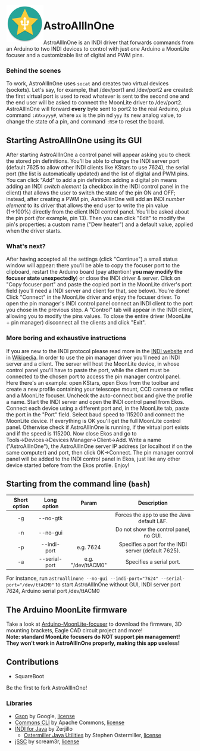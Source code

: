 <img align="left" width="100" height="100" src="logo.png">

# AstroAllInOne
AstroAllInOne is an INDI driver that forwards commands from an 
Arduino to two INDI devices to control with just _one_ Arduino a 
MoonLite focuser and a customizable list of digital and PWM pins.

### Behind the scenes
To work, AstroAllInOne uses `socat` and creates two virtual devices (sockets).
Let's say, for example, that /dev/port1 and /dev/port2 are created:
the first virtual port is used to read whatever is sent to the second one
and the end user will be asked to connect the MoonLite driver to /dev/port2.
AstroAllInOne will forward **every** byte sent to port2 to the real Arduino,
plus command `:AVxxyyy#`, where `xx` is the pin nd `yyy` its new analog value,
to change the state of a pin, and command `:RS#` to reset the board.

## Starting AstroAllInOne using its GUI
After starting AstroAllInOne a control panel will appear asking you to check
the stored pin definitions. You'll be able to change the INDI server port
(default 7625 to allow other INDI clients like KStars to use 7624),
the serial port (the list is automatically updated) and
the list of digital and PWM pins. You can click "Add" to add a pin definition:
adding a digital pin means adding an INDI _switch element_
(a checkbox in the INDI control panel in the client)
that allows the user to switch the state of the pin ON and OFF;
instead, after creating a PWM pin, AstroAllInOne will add an INDI _number element_
to its driver that allows the end user to write the pin value (1→100%)
directly from the client INDI control panel.
You'll be asked about the pin port (for example, pin 13). Then you can
click "Edit" to modify the pin's properties: a custom name ("Dew heater")
and a default value, applied when the driver starts.

### What's next?
After having accepted all the settings (click "Continue") a small status window
will appear: there you'll be able to copy the focuser port to the clipboard,
restart the Arduino board (pay attention! **you may modify the focuser state
unexpectedly**) or close the INDI driver & server. Click on "Copy focuser port"
and paste the copied port in the MoonLite driver's port field (you'll
need a INDI server and client for that, see below). You're done! Click "Connect"
in the MoonLite driver and enjoy the focuser driver. To open the pin manager's
INDI control panel connect an INDI client to the port you chose in the previous
step. A "Control" tab will appear in the INDI client, allowing you to modify the pins
values. To close the entire driver (MoonLite + pin manager) disconnect all the
clients and click "Exit".

### More boring and exhaustive instructions
If you are new to the INDI protocol please read more in the
<a href="http://indilib.org/about/discover-indi.html">INDI website</a> and in
<a href="https://en.wikipedia.org/wiki/Instrument_Neutral_Distributed_Interface">Wikipedia</a>.
In order to use the pin manager driver you'll need an INDI server and a client.
The server will host the MoonLite device, in whose control panel you'll have
to paste the port, while the client must be connected to the chosen port
to access the pin manager control panel. Here there's an example:
open KStars, open Ekos from the toolbar and create a new profile containing
your telescope mount, CCD camera or reflex and a MoonLite focuser. Uncheck
the auto-connect box and give the profile a name. Start the INDI server
and open the INDI control panel from Ekos. Connect each device using a different port
and, in the MoonLite tab, paste the port in the "Port" field. Select baud speed to
115200 and connect the MoonLite device. If everything is OK you'll get
the full MoonLite control panel. Otherwise check if AstroAllInOne is running,
if the virtual port exists and if the speed is 115200. Now close Ekos
and go to Tools→Devices→Devices Manager→Client→Add. Write a name ("AstroAllInOne"),
the AstroAllInOne server IP address (or localhost if on the same computer) and port,
then click OK→Connect. The pin manager control panel will be added to the
INDI control panel in Ekos, just like any other device started before from the
Ekos profile. Enjoy!

## Starting from the command line (`bash`)

| Short option |  Long option  |               Param              |                          Description                          |
|:------------:|:-------------:|:--------------------------------:|:-------------------------------------------------------------:|
|      -g      |    --no-gtk   |                                  |          Forces the app to use the Java default L&F.          |
|      -n      |    --no-gui   |                                  |             Do not show the control panel, no GUI.            |
|      -p      |  --indi-port  |             e.g. 7624            |      Specifies a port for the INDI server (default 7625).     |
|      -a      | --serial-port |        e.g. "/dev/ttACM0"        |                    Specifies a serial port.                   |

For instance, run `astroallinone --no-gui --indi-port="7624" --serial-port="/dev/ttACM0"`
to start AstroAllInOne without GUI, INDI server port 7624, Arduino serial port /dev/ttACM0

## The Arduino MoonLite firmware
Take a look at
<a href="https://github.com/SquareBoot/Arduino-MoonLite-focuser">Arduino-MoonLite-focuser</a>
to download the firmware, 3D mounting brackets, Eagle CAD circuit project and more!
<br>**Note: standard MoonLite focusers do NOT support pin management! They won't work in AstroAllInOne properly, making this app useless!**

## Contributions
- SquareBoot

Be the first to fork AstroAllInOne!

### Libraries
- <a href="https://github.com/google/gson">Gson</a> by Google, <a href="https://github.com/google/gson/blob/master/LICENSE">license</a>
- <a href="https://commons.apache.org/proper/commons-cli/">Commons CLI</a> by Apache Commons, <a href="http://www.apache.org/licenses/">license</a>
- <a href="http://indiforjava.sourceforge.net/stage/">INDI for Java</a> by Zerjillo
    - <a href="https://ostermiller.org/utils/">Ostermiller Java Utilities</a> by Stephen Ostermiller, <a href="https://ostermiller.org/utils/license.html">license</a>
- <a href="https://github.com/scream3r/java-simple-serial-connector">jSSC</a> by scream3r, <a href="http://www.gnu.org/licenses/lgpl.html">license</a>